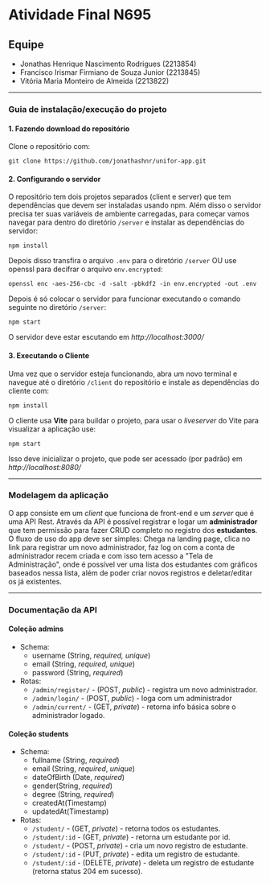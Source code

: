 # Atividade Final N695

## Equipe

-   Jonathas Henrique Nascimento Rodrigues (2213854)
-   Francisco Irismar Firmiano de Souza Junior (2213845)
-   Vitória Maria Monteiro de Almeida (2213822)

---

### Guia de instalação/execução do projeto

#### 1. Fazendo download do repositório

Clone o repositório com:

```
git clone https://github.com/jonathashnr/unifor-app.git
```
#### 2. Configurando o servidor
O repositório tem dois projetos separados (client e server) que tem dependências que devem ser instaladas usando npm. Além disso o servidor precisa ter suas variáveis de ambiente carregadas, para começar vamos navegar para dentro do diretório  `/server` e instalar as dependências do servidor:
```
npm install
```
Depois disso transfira o arquivo `.env` para o diretório `/server` OU use openssl para decifrar o arquivo `env.encrypted`:
```
openssl enc -aes-256-cbc -d -salt -pbkdf2 -in env.encrypted -out .env
```
Depois é só colocar o servidor para funcionar executando o comando seguinte no diretório `/server`:
```
npm start
```
O servidor deve estar escutando em _http://localhost:3000/_

#### 3. Executando o Cliente
Uma vez que o servidor esteja funcionando, abra um novo terminal e navegue até o diretório `/client` do repositório e instale as dependências do cliente com:
```
npm install
```
O cliente usa **Vite** para buildar o projeto, para usar o _liveserver_ do Vite para visualizar a aplicação use:
```
npm start
```
Isso deve inicializar o projeto, que pode ser acessado (por padrão) em _http://localhost:8080/_

---
### Modelagem da aplicação

O app consiste em um _client_ que funciona de front-end e um _server_ que é uma API Rest. Através da API é possível registrar e logar um **administrador** que tem permissão para fazer CRUD completo no registro dos **estudantes**. O fluxo de uso do app deve ser simples: Chega na landing page, clica no link para registrar um novo administrador, faz log on com a conta de administrador recem criada e com isso tem acesso a "Tela de Administração", onde é possível ver uma lista dos estudantes com gráficos baseados nessa lista, além de poder criar novos registros e deletar/editar os já existentes.

---

### Documentação da API

#### Coleção admins

-   Schema:
    -   username (String, _required, unique_)
    -   email (String, _required, unique_)
    -   password (String, _required_)
-   Rotas:
    -   `/admin/register/` - (POST, _public_) - registra um novo administrador.
    -   `/admin/login/` - (POST, _public_) - loga com um administrador
    -   `/admin/current/` - (GET, _private_) - retorna info básica sobre o administrador logado.

#### Coleção students

-   Schema:
    -   fullname (String, _required_)
    -   email (String, _required_, _unique_)
    -   dateOfBirth (Date, _required_)
    -   gender(String, _required_)
    -   degree (String, _required_)
    -   createdAt(Timestamp)
    -   updatedAt(Timestamp)
-   Rotas:
    -   `/student/` - (GET, _private_) - retorna todos os estudantes.
    -   `/student/:id` - (GET, _private_) - retorna um estudante por id.
    -   `/student/` - (POST, _private_) - cria um novo registro de estudante.
    -   `/student/:id` - (PUT, _private_) - edita um registro de estudante.
    -   `/student/:id` - (DELETE, _private_) - deleta um registro de estudante (retorna status 204 em sucesso).
